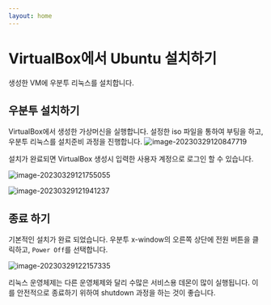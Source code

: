 ```yaml
---
layout: home
---
```


# VirtualBox에서 Ubuntu 설치하기
생성한 VM에 우분투 리눅스를 설치합니다.


## 우분투 설치하기
VirtualBox에서 생성한 가상머신을 실행합니다. 
설정한 iso 파일을 통하여 부팅을 하고, 우분투 리눅스를 설치준비 과정을 진행합니다.
![image-20230329120847719](D:\jinydev\linux\src\setup\virtual\virtualbox\img\image-20230329120847719.png)

설치가 완료되면 VirtualBox 생성시 입력한 사용자 계정으로 로그인 할 수 있습니다.

![image-20230329121755055](D:\jinydev\linux\src\setup\virtual\virtualbox\img\image-20230329121755055.png)



![image-20230329121941237](D:\jinydev\linux\src\setup\virtual\virtualbox\img\image-20230329121941237.png)



## 종료 하기 

기본적인 설치가 완료 되었습니다. 우분투 x-window의 오른쪽 상단에 전원 버튼을 클릭하고, `Power Off`를 선택합니다.

![image-20230329122157335](C:\Users\infoh\AppData\Roaming\Typora\typora-user-images\image-20230329122157335.png)


리눅스 운영체제는 다른 운영체제와 달리 수많은 서비스용 데몬이 많이 실행됩니다. 이를 안전적으로 종료하기 위하여 shutdown 과정을 하는 것이 좋습니다.





